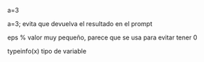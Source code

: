 a=3

a=3;
evita que devuelva el resultado en el prompt



eps % valor muy pequeño, parece que se usa para evitar tener 0



typeinfo(x)
tipo de variable
